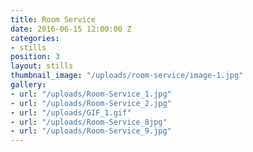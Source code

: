 ```yaml
---
title: Room Service
date: 2016-06-15 12:00:00 Z
categories:
- stills
position: 3
layout: stills
thumbnail_image: "/uploads/room-service/image-1.jpg"
gallery:
- url: "/uploads/Room-Service_1.jpg"
- url: "/uploads/Room-Service_2.jpg"
- url: "/uploads/GIF_1.gif"
- url: "/uploads/Room-Service_8jpg"
- url: "/uploads/Room-Service_9.jpg"
---
```


